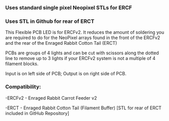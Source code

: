 ### Uses standard single pixel Neopixel STLs for ERCF
### Uses STL in Github for rear of ERCT

This Flexible PCB LED is for ERCFv2.  It reduces the amount of soldering you are required to do for the NeoPixel arrays found in the front of the ERCFv2 and the rear of the Enraged Rabbit Cotton Tail (ERCT)

PCBs are groups of 4 lights and can be cut with scissors along the dotted line to remove up to 3 lights if your ERCFv2 system is not a multiple of 4 filament blocks.

Input is on left side of PCB; Output is on right side of PCB.

### Compatibility:

-ERCFv2 - Enraged Rabbit Carrot Feeder v2

-ERCT - Enraged Rabbit Cotton Tail (Filament Buffer) [STL for rear of ERCT included in GitHub Repository]
